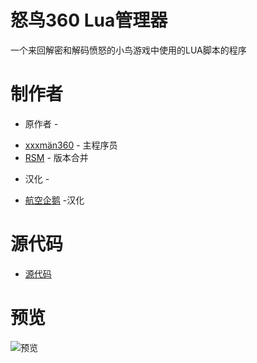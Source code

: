 # 怒鸟360 Lua管理器
一个来回解密和解码愤怒的小鸟游戏中使用的LUA脚本的程序

# 制作者
 - 原作者 -
* [xxxmän360](https://github.com/xxxman360) - 主程序员
* [RSM](https://github.com/giroletm) - 版本合并
 - 汉化 -
* [航空企鹅](https://space.bilibili.com/631743456) -汉化

# 源代码
* [源代码](https://github.com/AB360-org/LUAManager/releases)

# 预览
![预览](https://img.picui.cn/free/2024/09/07/66dc2948b5e51.png "预览")
